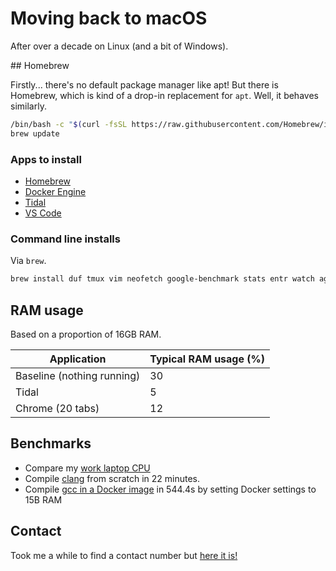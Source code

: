 # Moving back to macOS

After over a decade on Linux (and a bit of Windows).

## Homebrew

Firstly... there's no default package manager like apt! But there is Homebrew, which is kind of a drop-in replacement for `apt`. Well, it behaves similarly.

```bash
/bin/bash -c "$(curl -fsSL https://raw.githubusercontent.com/Homebrew/install/HEAD/install.sh)"
brew update
```

### Apps to install

- [Homebrew](https://brew.sh/)
- [Docker Engine](https://docs.docker.com/engine/install/)
- [Tidal](https://offer.tidal.com/download?lang=en)
- [VS Code](https://code.visualstudio.com/docs/?dv=darwinarm64)

### Command line installs

Via `brew`.

```bash
brew install duf tmux vim neofetch google-benchmark stats entr watch ag fzf libpcap nmap threads google-benchmark
```

## RAM usage

Based on a proportion of 16GB RAM.

| Application | Typical RAM usage (%) |
|-|-|
| Baseline (nothing running) | 30 |
| Tidal | 5 |
| Chrome (20 tabs) | 12 |

## Benchmarks

- Compare my [work laptop CPU](https://www.cpubenchmark.net/compare/5749vs3814/Apple-M3-8-Core-vs-Intel-i7-1165G7)
- Compile [clang](https://gitlab.com/deanturpin/clang/-/blob/main/Dockerfile) from scratch in 22 minutes.
- Compile [gcc in a Docker image](https://gitlab.com/deanturpin/gcc) in 544.4s by setting Docker settings to 15B RAM

## Contact

Took me a while to find a contact number but [here it is!](https://support.apple.com/en-gb/106932)

